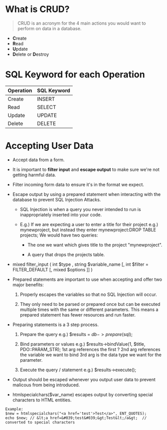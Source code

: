 # What is CRUD?

> CRUD is an acronym for the 4 main actions you would want to perform on data in a database.

* **C**reate
* **R**ead
* **U**pdate
* **D**elete or **D**estroy

# SQL Keyword for each Operation

| Operation | SQL Keyword |
| --------- | ----------- |
| Create    | INSERT      |
| Read      | SELECT      |
| Update    | UPDATE      |
| Delete    | DELETE      |



# Accepting User Data

* Accept data from a form.

* It is important to **filter input** and **escape output** to make sure we're not getting harmful data.
* Filter incoming form data to ensure it's in the format we expect.
* Escape output by using a prepared statement when interacting with the database to prevent SQL Injection Attacks.
    * SQL Injection is when a query you never intended to run is inappropriately inserted into your code.

    * E.g.) If we are expecting a user to enter a title for their project e.g.) mynewproject, but instead they enter mynewproject:DROP TABLE projects; We would have two queries:
        * The one we want which gives title to the project "mynewproject".

        * A query that drops the projects table.

* mixed filter_input ( int $type , string $variable_name [, int $filter = FILTER_DEFAULT [, mixed $options ]] )

* Prepared statements are important to use when accepting and offer two major benefits:
    
    1) Properly escapes the variables so that no SQL Injection will occur.

    2) They only need to be parsed or prepared once but can be executed multiple times with the same or different parameters. This means a prepared statement has fewer resources and run faster. 

* Preparing statements is a 3 step process.
    
    1) Prepare the query e.g.) $results = $db->prepare($sql);
    
    2) Bind parameters or values e.g.) $results->bindValue(1, $title, PDO::PARAM_STR);  1st arg references the first ?  2nd arg references the variable we want to bind   3rd arg is the data type we want for the parameter.
    3) Execute the query / statement e.g.) $results->execute();

* Output should be escaped whenever you output user data to prevent malicous from being introduced.
* htmlspecialchars($var_name) escapes output by converting special characters to HTML entities.

```
Example: 
$new = htmlspecialchars("<a href='test'>Test</a>", ENT_QUOTES);
echo $new; // &lt;a href=&#039;test&#039;&gt;Test&lt;/a&gt;  // converted to special characters

```
